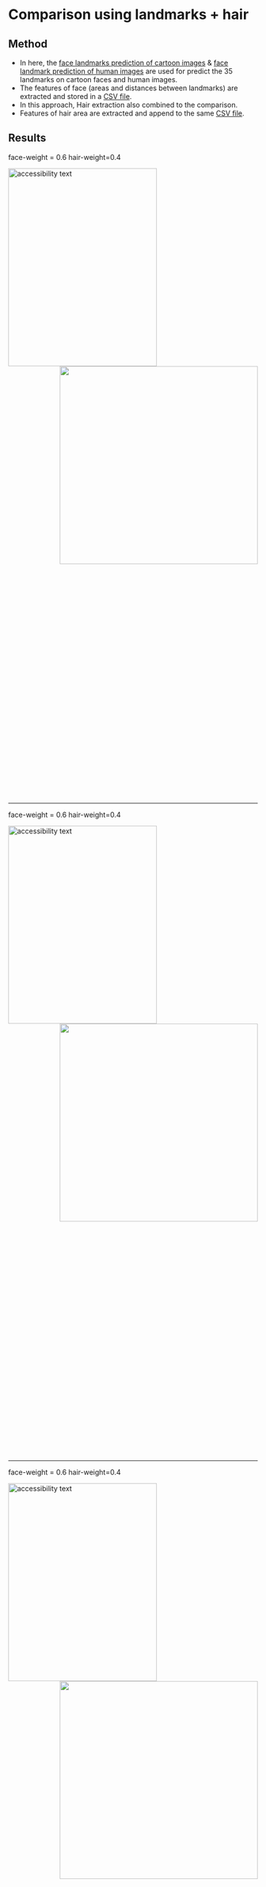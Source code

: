 # Comparison using landmarks + hair #

## Method ##
* In here, the [face landmarks prediction of cartoon images](https://github.com/PrasadM96/Doppelganger-Cartoon-CO425/tree/main/custom-dlib-lanmarks-predictor-cartoon-faces) & [face landmark prediction of human images](https://github.com/PrasadM96/Doppelganger-Cartoon-CO425/tree/main/custom-dlib-lanmarks-predictor-cartoon-faces) are used for predict the 35 landmarks on cartoon faces and human images.
* The features of face (areas and distances between landmarks) are extracted and stored in a [CSV file](https://github.com/PrasadM96/Doppelganger-Cartoon-CO425/blob/main/comparison_landmarks_and_hair/face/data7.csv).
* In this approach, Hair extraction also combined to the comparison.
* Features of hair area are extracted and append to the same [CSV file](https://github.com/PrasadM96/Doppelganger-Cartoon-CO425/blob/main/comparison_landmarks_and_hair/face/data7.csv).

## Results ##

<div style="height:1300">
 <p> face-weight = 0.6 hair-weight=0.4 </p>
<img src="https://github.com/PrasadM96/Doppelganger-Cartoon-CO425/blob/main/comparison_landmarks_and_hair/Results/Result1/Hiro_real2.jpg" width=300 height=400 alt="accessibility text">
 <span> <img align="right" src="https://github.com/PrasadM96/Doppelganger-Cartoon-CO425/blob/main/comparison_landmarks_and_hair/Results/Result1/hiro_result.png" height=400> </span>
</div>
<hr>
<div style="height:1300">
 <p> face-weight = 0.6 hair-weight=0.4 </p>
<img src="https://github.com/PrasadM96/Doppelganger-Cartoon-CO425/blob/main/comparison_landmarks_and_hair/Results/Result2/rapunzel_real5.jpg" width=300 height=400 alt="accessibility text">
 <span> <img align="right" src="https://github.com/PrasadM96/Doppelganger-Cartoon-CO425/blob/main/comparison_landmarks_and_hair/Results/Result2/Figure_1.png" height=400> </span>
</div>
<hr>

<div style="height:1300">
 <p> face-weight = 0.6 hair-weight=0.4 </p>
<img src="https://github.com/PrasadM96/Doppelganger-Cartoon-CO425/blob/main/comparison_landmarks_and_hair/Results/Result3/Prince_hans_real1.jpg" width=300 height=400 alt="accessibility text">
 <span> <img align="right" src="https://github.com/PrasadM96/Doppelganger-Cartoon-CO425/blob/main/comparison_landmarks_and_hair/Results/Result3/prince_hans.png" height=400> </span>
</div>
<hr>
<div style="height:1300">
 <p> face-weight = 0.8 hair-weight=0.2 </p>
<img src="https://github.com/PrasadM96/Doppelganger-Cartoon-CO425/blob/main/comparison_landmarks_and_hair/Results/Result10/alice.jpg" width=300 height=400 alt="accessibility text">
 <span> <img align="right" src="https://github.com/PrasadM96/Doppelganger-Cartoon-CO425/blob/main/comparison_landmarks_and_hair/Results/Result10/alice_match.png" height=400> </span>
</div>
<hr>
<div style="height:1300">
  <p> face-weight = 0.8 hair-weight=0.2 </p>
<img src="https://github.com/PrasadM96/Doppelganger-Cartoon-CO425/blob/main/comparison_landmarks_and_hair/Results/Result4/hiccup.jpg" width=300 height=400 alt="accessibility text">
 <span> <img align="right" src="https://github.com/PrasadM96/Doppelganger-Cartoon-CO425/blob/main/comparison_landmarks_and_hair/Results/Result4/hiccup_match.png" height=400> </span>
</div>
<hr>
<div style="height:1300">
  <p> face-weight = 0.8 hair-weight=0.2 </p>
<img src="https://github.com/PrasadM96/Doppelganger-Cartoon-CO425/blob/main/comparison_landmarks_and_hair/Results/Result5/eric.jpg" width=300 height=400 alt="accessibility text">
 <span> <img align="right" src="https://github.com/PrasadM96/Doppelganger-Cartoon-CO425/blob/main/comparison_landmarks_and_hair/Results/Result5/eric_match.png" height=400> </span>
</div>
<hr>
<div style="height:1300">
  <p> face-weight = 0.8 hair-weight=0.2 </p>
<img src="https://github.com/PrasadM96/Doppelganger-Cartoon-CO425/blob/main/comparison_landmarks_and_hair/Results/Result6/slivermist.jpg" width=300 height=400 alt="accessibility text">
 <span> <img align="right" src="https://github.com/PrasadM96/Doppelganger-Cartoon-CO425/blob/main/comparison_landmarks_and_hair/Results/Result6/slivermist_match.png" height=400> </span>
</div>
<hr>
<div style="height:1300">
  <p> face-weight = 0.8 hair-weight=0.2 </p>
<img src="https://github.com/PrasadM96/Doppelganger-Cartoon-CO425/blob/main/comparison_landmarks_and_hair/Results/Result7/jackfrost_2.jpg" width=300 height=400 alt="accessibility text">
 <span> <img align="right" src="https://github.com/PrasadM96/Doppelganger-Cartoon-CO425/blob/main/comparison_landmarks_and_hair/Results/Result7/jackfrost_2_match.png" height=400> </span>
</div>
<hr>
<div style="height:1300">
   <p> face-weight = 0.8 hair-weight=0.2 </p>
<img src="https://github.com/PrasadM96/Doppelganger-Cartoon-CO425/blob/main/comparison_landmarks_and_hair/Results/Result8/rapunzel.jpg" width=300 height=400 alt="accessibility text">
 <span> <img align="right" src="https://github.com/PrasadM96/Doppelganger-Cartoon-CO425/blob/main/comparison_landmarks_and_hair/Results/Result8/rapunzel_match.png" height=400> </span>
</div>
<hr>
<div style="height:1300">
   <p> face-weight = 0.8 hair-weight=0.2 </p>
<img src="https://github.com/PrasadM96/Doppelganger-Cartoon-CO425/blob/main/comparison_landmarks_and_hair/Results/Result9/images.jpg" width=300 height=400 alt="accessibility text">
 <span> <img align="right" src="https://github.com/PrasadM96/Doppelganger-Cartoon-CO425/blob/main/comparison_landmarks_and_hair/Results/Result9/images_match.png" height=400> </span>
</div>
<hr>

